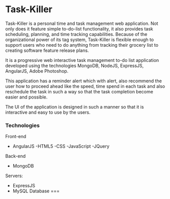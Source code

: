 Task-Killer
===

Task-Killer is a personal time and task management web application. Not only does it feature simple to-do-list functionality, it also provides task scheduling, planning, and time tracking capabilities. Because of the organizational power of its tag system, Task-Killer is flexible enough to support users who need to do anything from tracking their grocery list to creating software feature release plans.

It is a progressive web interactive task management to-do list application developed using the technologies MongoDB, NodeJS, ExpressJS, AngularJS, Adobe Photoshop.

This application has a reminder alert which with alert, also recommend the user how to proceed ahead like the speed, time spend in each task and also reschedule the task in such a way so that the task completion become easier and possible.

The UI of the application is designed in such a manner so that it is interactive and easy to use by the users.  


### Technologies
Front-end
- AngularJS
-HTML5
-CSS
-JavaScript
-JQuery

Back-end
- MongoDB

Servers:
- ExpressJS
- MySQL Database
===
